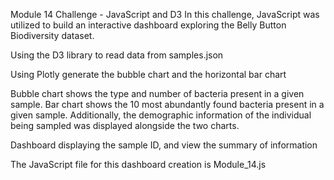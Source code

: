 Module 14 Challenge - JavaScript and D3
In this challenge, JavaScript was utilized to build an interactive dashboard exploring the Belly Button Biodiversity dataset.

Using the D3 library to read data from samples.json

Using Plotly generate the bubble chart and the horizontal bar chart

Bubble chart shows the type and number of bacteria present in a given sample.
Bar chart shows the 10 most abundantly found bacteria present in a given sample.
Additionally, the demographic information of the individual being sampled was displayed alongside the two charts.

Dashboard displaying the sample ID, and view the summary of information 

The JavaScript file for this dashboard creation is Module_14.js

